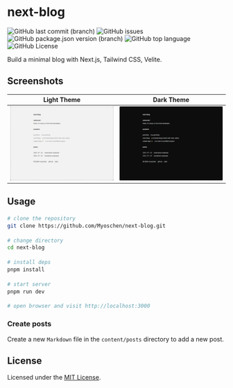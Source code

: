 # next-blog

<!-- should be repaced with your username, repo name, branch -->
![GitHub last commit (branch)](https://img.shields.io/github/last-commit/Myoschen/next-blog/main?style=flat-square&labelColor=%23222222&color=%23111111)
![GitHub issues](https://img.shields.io/github/issues/Myoschen/next-blog?style=flat-square&labelColor=%23222222&color=%23111111)
![GitHub package.json version (branch)](https://img.shields.io/github/package-json/v/Myoschen/next-blog/main?style=flat-square&label=version&labelColor=%23222222&color=%23111111)
![GitHub top language](https://img.shields.io/github/languages/top/Myoschen/next-blog?style=flat-square&labelColor=%23222222&color=%23111111)
![GitHub License](https://img.shields.io/github/license/Myoschen/next-blog?style=flat-square&labelColor=%23222222&color=%23111111)

<!-- project description -->
Build a minimal blog with Next.js, Tailwind CSS, Velite.

## Screenshots

| Light Theme                          | Dark Theme                         |
| ------------------------------------ | ---------------------------------- |
| ![light](screenshot-light-theme.png) | ![dark](screenshot-dark-theme.png) |

## Usage

```bash
# clone the repository
git clone https://github.com/Myoschen/next-blog.git

# change directory
cd next-blog

# install deps
pnpm install

# start server
pnpm run dev

# open browser and visit http://localhost:3000
```

### Create posts

Create a new `Markdown` file in the `content/posts` directory to add a new post.

## License

Licensed under the [MIT License](./LICENSE).
